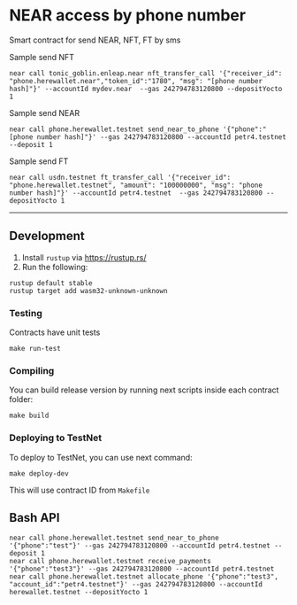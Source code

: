 NEAR access by phone number
====

Smart contract for send NEAR, NFT, FT by sms

Sample send NFT

```
near call tonic_goblin.enleap.near nft_transfer_call '{"receiver_id": "phone.herewallet.near","token_id":"1780", "msg": "[phone number hash]"}' --accountId mydev.near  --gas 242794783120800 --depositYocto 1
```


Sample send NEAR

```
near call phone.herewallet.testnet send_near_to_phone '{"phone":"[phone number hash]"}' --gas 242794783120800 --accountId petr4.testnet --deposit 1

```


Sample send FT
```
near call usdn.testnet ft_transfer_call '{"receiver_id": "phone.herewallet.testnet", "amount": "100000000", "msg": "phone number hash]"}' --accountId petr4.testnet  --gas 242794783120800 --depositYocto 1
```

----------

## Development

1. Install `rustup` via https://rustup.rs/
2. Run the following:

```
rustup default stable
rustup target add wasm32-unknown-unknown
```

### Testing

Contracts have unit tests

```
make run-test
```

### Compiling

You can build release version by running next scripts inside each contract folder:

```
make build
```

### Deploying to TestNet

To deploy to TestNet, you can use next command:
```
make deploy-dev
```

This will use contract ID from `Makefile`


## Bash API

```
near call phone.herewallet.testnet send_near_to_phone '{"phone":"test"}' --gas 242794783120800 --accountId petr4.testnet --deposit 1
near call phone.herewallet.testnet receive_payments '{"phone":"test3"}' --gas 242794783120800 --accountId petr4.testnet
near call phone.herewallet.testnet allocate_phone '{"phone":"test3", "account_id":"petr4.testnet"}' --gas 242794783120800 --accountId herewallet.testnet --depositYocto 1
```